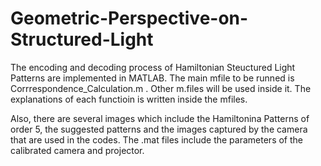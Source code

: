 # Geometric-Perspective-on-Structured-Light
The encoding and decoding process of Hamiltonian Steuctured Light Patterns are implemented in MATLAB. 
The main mfile to be runned is Corrrespondence_Calculation.m . Other m.files will be used inside it. The explanations of each functioin is written inside the mfiles. 

Also, there are several images which include the Hamiltonina Patterns of order 5, the suggested patterns and the images captured by the camera that are used in the codes. The .mat files include the parameters of the calibrated camera and projector.  
